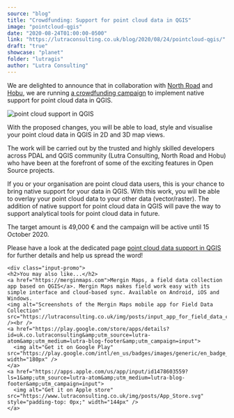 ```yaml
---
source: "blog"
title: "Crowdfunding: Support for point cloud data in QGIS"
image: "pointcloud-qgis"
date: "2020-08-24T01:00:00-0500"
link: "https://lutraconsulting.co.uk/blog/2020/08/24/pointcloud-qgis/"
draft: "true"
showcase: "planet"
folder: "lutragis"
author: "Lutra Consulting"
---
```


<p>We are delighted to announce that in collaboration with <a href="https://north-road.com/">North Road</a> and <a href="https://hobu.co/">Hobu</a>, we are running <a href="https://www.lutraconsulting.co.uk/crowdfunding/pointcloud-qgis/">a crowdfunding campaign</a> to implement native support for point cloud data in QGIS.</p>

<p><img alt="point cloud support in QGIS" src="https://www.lutraconsulting.co.uk/img/posts/pointcloud_sydney.png" /></p>

<p>With the proposed changes, you will be able to load, style and visualise your point cloud data in QGIS in 2D and 3D map views.</p>

<p>The work will be carried out by the trusted and highly skilled developers across PDAL and QGIS community (Lutra Consulting, North Road and Hobu) who have been at the forefront of some of the exciting features in Open Source projects.</p>

<p>If  you or your organisation are point cloud data users, this is your chance to bring native support for your data in QGIS. With this work, you will be able to overlay your point cloud data to your other data (vector/raster). The addition of native support for point cloud data in QGIS will pave the way to support analytical tools for point cloud data in future.</p>

<p>The target amount is 49,000 € and the campaign will be active until 15 October 2020.</p>

<p>Please have a look at the dedicated page <a href="https://www.lutraconsulting.co.uk/crowdfunding/pointcloud-qgis/">point cloud data support in QGIS</a> for further details and help us spread the word!</p>

    <div class="input-promo">
    <h2>You may also like...</h2>
    <a href="https://merginmaps.com">Mergin Maps, a field data collection app based on QGIS</a>. Mergin Maps makes field work easy with its simple interface and cloud-based sync. Available on Android, iOS and Windows.
    <img alt="Screenshots of the Mergin Maps mobile app for Field Data Collection" src="https://lutraconsulting.co.uk/img/posts/input_app_for_field_data_collection.jpg" /><br />
    <a href="https://play.google.com/store/apps/details?id=uk.co.lutraconsulting&amp;utm_source=lutra-atom&amp;utm_medium=lutra-blog-footer&amp;utm_campaign=input">
      <img alt="Get it on Google Play" src="https://play.google.com/intl/en_us/badges/images/generic/en_badge_web_generic.png" width="180px" />
    </a>
    <a href="https://apps.apple.com/us/app/input/id1478603559?ls=1&amp;utm_source=lutra-atom&amp;utm_medium=lutra-blog-footer&amp;utm_campaign=input">
      <img alt="Get it on Apple store" src="https://www.lutraconsulting.co.uk/img/posts/App_Store.svg" style="padding-top: 0px;" width="144px" />
    </a>
  </div>

